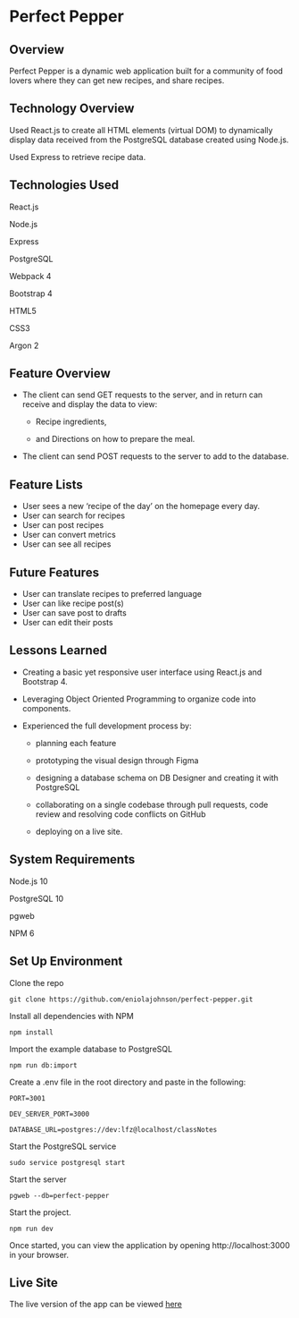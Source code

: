 # Perfect Pepper

## Overview
Perfect Pepper is a dynamic web application built for a community of food lovers where they can get new recipes, and share recipes.

## Technology Overview

Used React.js to create all HTML elements (virtual DOM) to dynamically display data received from the PostgreSQL database created using Node.js.

Used Express to retrieve recipe data.

## Technologies Used

React.js

Node.js

Express

PostgreSQL

Webpack 4

Bootstrap 4

HTML5

CSS3

Argon 2

## Feature Overview
* The client can send GET requests to the server, and in return can receive and display the data to view:

  * Recipe ingredients,

  * and Directions on how to prepare the meal.

* The client can send POST requests to the server to add to the database.


## Feature Lists

* User sees a new ‘recipe of the day’ on the homepage every day.
* User can search for recipes
* User can post recipes
* User can convert metrics 
* User can see all recipes

## Future Features

* User can translate recipes to preferred language
* User can like recipe post(s)
* User can save post to drafts
* User can edit their posts



## Lessons Learned
* Creating a basic yet responsive user interface using React.js and Bootstrap 4.

* Leveraging Object Oriented Programming to organize code into components.

* Experienced the full development process by:

  * planning each feature

  * prototyping the visual design through Figma

  * designing a database schema on DB Designer and creating it with PostgreSQL

  * collaborating on a single codebase through pull requests, code review and resolving code conflicts on GitHub
  * deploying on a live site.

## System Requirements
Node.js 10

PostgreSQL 10

pgweb

NPM 6

## Set Up Environment

Clone the repo
````
git clone https://github.com/eniolajohnson/perfect-pepper.git
````

Install all dependencies with NPM
````
npm install
````

Import the example database to PostgreSQL
````
npm run db:import
````

Create a .env file in the root directory and paste in the following:
````
PORT=3001

DEV_SERVER_PORT=3000

DATABASE_URL=postgres://dev:lfz@localhost/classNotes
````

Start the PostgreSQL service
````
sudo service postgresql start
````
Start the server
````
pgweb --db=perfect-pepper
````
Start the project. 
````
npm run dev
````
Once started, you can view the application by opening http://localhost:3000 in your browser.


## Live Site
The live version of the app can be viewed [here](https://perfect-pepper.herokuapp.com)
 
